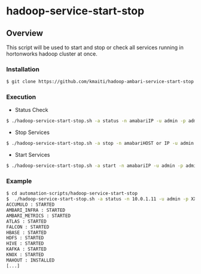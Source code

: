 # hadoop-service-start-stop
## Overview
 This script will be used to start and stop or check all services running in hortonworks hadoop cluster at once.
### Installation
```sh
$ git clone https://github.com/kmaiti/hadoop-ambari-service-start-stop.git
```
### Execution
- Status Check
```sh
$ ./hadoop-service-start-stop.sh -a status -n amabariIP -u admin -p admin -c clustername
```
- Stop Services
```sh
$ ./hadoop-service-start-stop.sh -a stop -n amabariHOST or IP -u admin -p admin -c clustername
```
- Start Services
```sh
$ ./hadoop-service-start-stop.sh -a start -n amabariIP -u admin -p admin -c clustername
```
### Example
```sh
$ cd automation-scripts/hadoop-service-start-stop
$  ./hadoop-service-start-stop.sh -a status -n 10.0.1.11 -u admin -p XXX -c DIS_CORE_HDEV
ACCUMULO : STARTED
AMBARI_INFRA : STARTED
AMBARI_METRICS : STARTED
ATLAS : STARTED
FALCON : STARTED
HBASE : STARTED
HDFS : STARTED
HIVE : STARTED
KAFKA : STARTED
KNOX : STARTED
MAHOUT : INSTALLED
[...]
```
